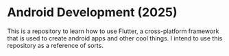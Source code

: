 # Android Development (2025)
This is a repository to learn how to use Flutter, a cross-platform framework that is used to create android apps and other cool things. I intend to use this repository as a reference of sorts.

